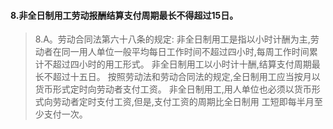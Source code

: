 #### 8.非全日制用工劳动报酬结算支付周期最长不得超过15日。
>   8.A。劳动合同法第六十八条的规定:
非全日制用工是指以小时计酬为主,劳动者在同一用人单位一般平均每日工作时间不超过四小时,每周工作时间累计不超过四小时的用工形式。
非全日制用工以小时计十酬,结算支付周期最长不超过十五日。
按照劳动法和劳动合同法的规定,全日制用工应当按月以货币形式定时向劳动者支付工资。
非全日制用工,用人单位也必须以货币形式向劳动者定时支付工资,但是,支付工资的周期比全日制用
工短即每半月至少支付一次。










